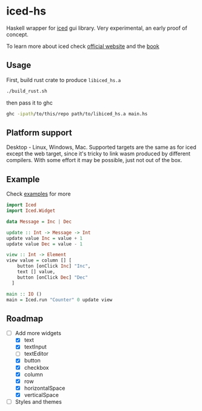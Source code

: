 # iced-hs

Haskell wrapper for [iced](https://github.com/iced-rs/iced) gui library.
Very experimental, an early proof of concept.

To learn more about iced check [official website](https://iced.rs) and the [book](https://book.iced.rs)


## Usage

First, build rust crate to produce `libiced_hs.a`

```bash
./build_rust.sh
```

then pass it to ghc

```bash
ghc -ipath/to/this/repo path/to/libiced_hs.a main.hs
```


## Platform support

Desktop - Linux, Windows, Mac. Supported targets are the same
as for iced except the web target, since it's tricky to link
wasm produced by different compilers. With some effort it
may be possible, just not out of the box.


## Example

Check [examples](./examples) for more

```haskell
import Iced
import Iced.Widget

data Message = Inc | Dec

update :: Int -> Message -> Int
update value Inc = value + 1
update value Dec = value - 1

view :: Int -> Element
view value = column [] [
    button [onClick Inc] "Inc",
    text [] value,
    button [onClick Dec] "Dec"
  ]

main :: IO ()
main = Iced.run "Counter" 0 update view
```


## Roadmap

 - [ ] Add more widgets
   - [x] text
   - [x] textInput
   - [ ] textEditor
   - [x] button
   - [x] checkbox
   - [x] column
   - [x] row
   - [x] horizontalSpace
   - [x] verticalSpace
 - [ ] Styles and themes
